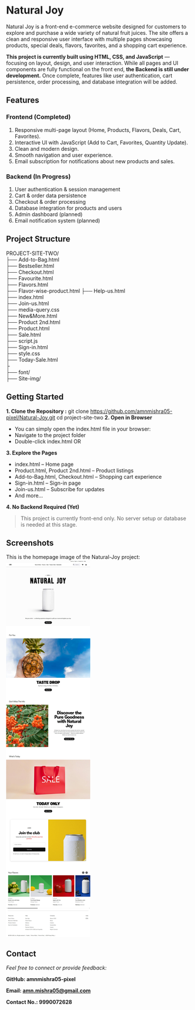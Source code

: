 # Natural Joy

Natural Joy is a front-end e-commerce website designed for customers to explore and purchase a wide variety of natural fruit juices. The site offers a clean and responsive user interface with multiple pages showcasing products, special deals, flavors, favorites, and a shopping cart experience.

**This project is currently built using HTML, CSS, and JavaScript** — focusing on layout, design, and user interaction. While all pages and UI components are fully functional on the front end, **the Backend is still under development.** Once complete, features like user authentication, cart persistence, order processing, and database integration will be added.

## Features
### Frontend (Completed)

1. Responsive multi-page layout (Home, Products, Flavors, Deals, Cart, Favorites).
2. Interactive UI with JavaScript (Add to Cart, Favorites, Quantity Update).
3. Clean and modern design.
4. Smooth navigation and user experience.
5. Email subscription for notifications about new products and sales.

### Backend (In Progress)

1. User authentication & session management
2. Cart & order data persistence
3. Checkout & order processing
4. Database integration for products and users
5. Admin dashboard (planned)
6. Email notification system (planned)


## Project Structure

PROJECT-SITE-TWO/                                                                                                 
├── Add-to-Bag.html        
├── Bestseller.html        
├── Checkout.html          
├── Favourite.html         
├── Flavors.html           
├── Flavor-wise-product.html
├── Help-us.html           
├── index.html             
├── Join-us.html           
├── media-query.css        
├── New&More.html          
├── Product 2nd.html       
├── Product.html          
├── Sale.html              
├── script.js              
├── Sign-in.html           
├── style.css              
├── Today-Sale.html  
├                   
├── font/                
├── Site-img/


## Getting Started

**1. Clone the Repository :** git clone https://github.com/amnmishra05-pixel/Natural-Joy.git  cd project-site-two
**2. Open in Browser**
* You can simply open the index.html file in your browser:
* Navigate to the project folder
* Double-click index.html OR

**3. Explore the Pages**
* index.html – Home page
* Product.html, Product 2nd.html – Product listings
* Add-to-Bag.html, Checkout.html – Shopping cart experience
* Sign-in.html – Sign-in page
* Join-us.html – Subscribe for updates
* And more…

**4. No Backend Required (Yet)**
> This project is currently front-end only. No server setup or database is needed at this stage.


## Screenshots
This is the homepage image of the Natural-Joy project:
![Screenshot of a Natural Joy Website ](https://github.com/amnmishra05-pixel/Natural-Joy/blob/60117f88ed9c19df30b9615e742938d8ee34561c/Natural-Joy%20HomePage.jpeg)



## Contact
_Feel free to connect or provide feedback:_

**GitHub: amnmishra05-pixel**

**Email: amn.mishra05@gmail.com**

**Contact No.: 9990072628**





